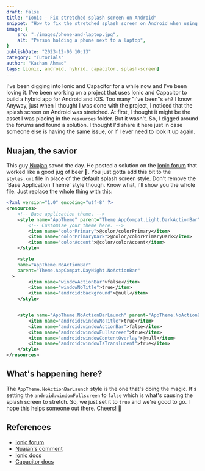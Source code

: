 ```yaml
---
draft: false
title: "Ionic - Fix stretched splash screen on Android"
snippet: "How to fix the stretched splash screen on Android when using Ionic/Capacitor"
image: {
    src: "./images/phone-and-laptop.jpg",
    alt: "Person holding a phone next to a laptop",
}
publishDate: "2023-12-06 10:13"
category: "Tutorials"
author: "Kashan Ahmad"
tags: [ionic, android, hybrid, capacitor, splash-screen]
---
```


I've been digging into Ionic and Capacitor for a while now and I've been loving it. I've been working on a project that uses Ionic and Capacitor to build a hybrid app for Android and iOS. Too many "I've been"s eh? I know. Anyway, just when I thought I was done with the project, I noticed that the splash screen on Android was stretched. At first, I thought it might be the asset I was placing in the `resources` folder. But it wasn't. So, I digged around the forums and found a solution. I thought I'd share it here just in case someone else is having the same issue, or if I ever need to look it up again.

## Nuajan, the savior

This guy [Nuajan](https://github.com/Nuajan) saved the day. He posted a solution on the [Ionic forum](https://github.com/ionic-team/capacitor/issues/1627#issuecomment-633693708) that worked like a good jug of beer 🍺. You just gotta add this bit to the `styles.xml` file in place of the default splash screen style. Don't remove the 'Base Application Theme' style though. Know what, I'll show you the whole file. Just replace the whole thing with this:

```xml
<?xml version="1.0" encoding="utf-8" ?>
<resources>
    <!-- Base application theme. -->
    <style name="AppTheme" parent="Theme.AppCompat.Light.DarkActionBar">
        <!-- Customize your theme here. -->
        <item name="colorPrimary">@color/colorPrimary</item>
        <item name="colorPrimaryDark">@color/colorPrimaryDark</item>
        <item name="colorAccent">@color/colorAccent</item>
    </style>

    <style
    name="AppTheme.NoActionBar"
    parent="Theme.AppCompat.DayNight.NoActionBar"
  >
        <item name="windowActionBar">false</item>
        <item name="windowNoTitle">true</item>
        <item name="android:background">@null</item>
    </style>


    <style name="AppTheme.NoActionBarLaunch" parent="AppTheme.NoActionBar">
        <item name="android:windowNoTitle">true</item>
        <item name="android:windowActionBar">false</item>
        <item name="android:windowFullscreen">true</item>
        <item name="android:windowContentOverlay">@null</item>
        <item name="android:windowIsTranslucent">true</item>
    </style>
</resources>
```

## What's happening here?

The `AppTheme.NoActionBarLaunch` style is the one that's doing the magic. It's setting the `android:windowFullscreen` to `false` which is what's causing the splash screen to stretch. So, we just set it to `true` and we're good to go. I hope this helps someone out there. Cheers! 🍻

## References

- [Ionic forum](https://github.com/ionic-team/capacitor/issues/)
- [Nuajan's comment](https://github.com/ionic-team/capacitor/issues/1627#issuecomment-633693708)
- [Ionic docs](https://ionicframework.com/docs/)
- [Capacitor docs](https://capacitorjs.com/docs)
